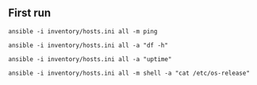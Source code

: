 ## First run 

```
ansible -i inventory/hosts.ini all -m ping
```

```
ansible -i inventory/hosts.ini all -a "df -h"
```

```
ansible -i inventory/hosts.ini all -a "uptime"
```

```
ansible -i inventory/hosts.ini all -m shell -a "cat /etc/os-release"
```

